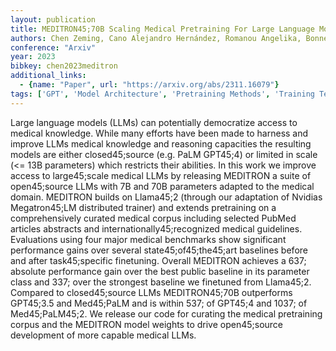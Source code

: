```yaml
---
layout: publication
title: MEDITRON45;70B Scaling Medical Pretraining For Large Language Models
authors: Chen Zeming, Cano Alejandro Hernández, Romanou Angelika, Bonnet Antoine, Matoba Kyle, Salvi Francesco, Pagliardini Matteo, Fan Simin, Köpf Andreas, Mohtashami Amirkeivan, Sallinen Alexandre, Sakhaeirad Alireza, Swamy Vinitra, Krawczuk Igor, Bayazit Deniz, Marmet Axel, Montariol Syrielle, Hartley Mary-anne, Jaggi Martin, Bosselut Antoine
conference: "Arxiv"
year: 2023
bibkey: chen2023meditron
additional_links:
  - {name: "Paper", url: "https://arxiv.org/abs/2311.16079"}
tags: ['GPT', 'Model Architecture', 'Pretraining Methods', 'Training Techniques']
---
```

Large language models (LLMs) can potentially democratize access to medical knowledge. While many efforts have been made to harness and improve LLMs medical knowledge and reasoning capacities the resulting models are either closed45;source (e.g. PaLM GPT45;4) or limited in scale (<= 13B parameters) which restricts their abilities. In this work we improve access to large45;scale medical LLMs by releasing MEDITRON a suite of open45;source LLMs with 7B and 70B parameters adapted to the medical domain. MEDITRON builds on Llama45;2 (through our adaptation of Nvidias Megatron45;LM distributed trainer) and extends pretraining on a comprehensively curated medical corpus including selected PubMed articles abstracts and internationally45;recognized medical guidelines. Evaluations using four major medical benchmarks show significant performance gains over several state45;of45;the45;art baselines before and after task45;specific finetuning. Overall MEDITRON achieves a 637; absolute performance gain over the best public baseline in its parameter class and 337; over the strongest baseline we finetuned from Llama45;2. Compared to closed45;source LLMs MEDITRON45;70B outperforms GPT45;3.5 and Med45;PaLM and is within 537; of GPT45;4 and 1037; of Med45;PaLM45;2. We release our code for curating the medical pretraining corpus and the MEDITRON model weights to drive open45;source development of more capable medical LLMs.
